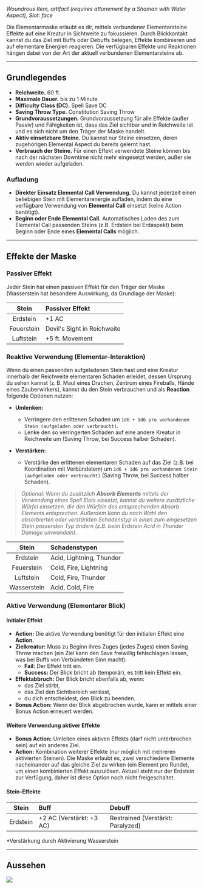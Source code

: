 
*Woundrous Item, artifact (requires attunement by a Shaman with Water Aspect), Slot: face*

Die Elementarmaske erlaubt es dir, mittels verbundener Elementarsteine Effekte auf eine Kreatur in Sichtweite zu fokussieren. Durch Blickkontakt kannst du das Ziel mit Buffs oder Debuffs belegen, Effekte kombinieren und auf elementare Energien reagieren. Die verfügbaren Effekte und Reaktionen hängen dabei von der Art der aktuell verbundenen Elementarsteine ab.

---

## Grundlegendes

- **Reichweite.** 60 ft.
- **Maximale Dauer.** bis zu 1 Minute
- **Difficulty Class (DC).** Spell Save DC
- **Saving Throw Type.** Constitution Saving Throw
- **Grundvoraussetzungen.** Grundvoraussetzung für alle Effekte (außer Passiv) und Fähigkeiten ist, dass das Ziel sichtbar und in Reichweite ist und es sich nicht um den Träger der Maske handelt. 
- **Aktiv einsetzbare Steine.** Du kannst nur Steine einsetzen, deren zugehörigen Elemental Aspect du bereits gelernt hast.
- **Verbrauch der Steine.** Für einen Effekt verwendete Steine können bis nach der nächsten Downtime nicht mehr eingesetzt werden, außer sie werden wieder aufgeladen.


### Aufladung

- **Direkter Einsatz Elemental Call Verwendung.** Du kannst jederzeit einen beliebigen Stein mit Elementarenergie aufladen, indem du eine verfügbare Verwendung von **Elemental Call** einsetzt (keine Action benötigt).
- **Beginn oder Ende Elemental Call.** Automatisches Laden des zum Elemental Call passenden Steins (z.B. Erdstein bei Erdaspekt) beim Beginn oder Ende eines **Elemental Calls** möglich.


---


## Effekte der Maske

### Passiver Effekt

Jeder Stein hat einen passiven Effekt für den Träger der Maske (Wasserstein hat besondere Auswirkung, da Grundlage der Maske):

|   Stein    | Passiver Effekt             |
| :--------: | :-------------------------- |
|  Erdstein  | +1 AC                       |
| Feuerstein | Devil's Sight in Reichweite |
| Luftstein  | +5 ft. Movement             |


### Reaktive Verwendung (Elementar-Interaktion)

Wenn du einen passenden aufgeladenen Stein hast und eine Kreatur innerhalb der Reichweite elementaren Schaden erleidet, dessen Ursprung du sehen kannst (z. B. Maul eines Drachen, Zentrum eines Fireballs, Hände eines Zauberwirkers), kannst du den Stein verbrauchen und als **Reaction** folgende Optionen nutzen:

- **Umlenken:**
  - Verringere den erlittenen Schaden um `1d6 + 1d6 pro vorhandenem Stein (aufgeladen oder verbraucht)`.
  - Lenke den so verringerten Schaden auf eine andere Kreatur in Reichweite um (Saving Throw, bei Success halber Schaden).

- **Verstärken:**
  - Verstärke den erlittenen elementaren Schaden auf das Ziel (z.B. bei Koordination mit Verbündetem) um `1d6 + 1d6 pro vorhandenem Stein (aufgeladen oder verbraucht)` (Saving Throw, bei Success halber Schaden).

> *Optional: Wenn du zusätzlich **Absorb Elements** mittels der Verwendung eines Spell Slots einsetzt, kannst du weitere zusätzliche Würfel einsetzen, die den Würfeln des entsprechenden Absorb Elements entsprechen. Außerdem kann du nach Wahl den absorbierten oder verstärkten Schadenstyp in einen zum eingesetzen Stein passenden Typ ändern (z.B. beim Erdstein Acid in Thunder Damage umwandeln).*

|    Stein    | Schadenstypen            |
| :---------: | :----------------------- |
|  Erdstein   | Acid, Lightning, Thunder |
| Feuerstein  | Cold, Fire, Lightning    |
|  Luftstein  | Cold, Fire, Thunder      |
| Wasserstein | Acid, Cold, Fire         |


### Aktive Verwendung (Elementarer Blick)

#### Initialer Effekt

- **Action:** Die aktive Verwendung benötigt für den initialen Effekt eine **Action**.
- **Zielkreatur:** Muss zu Beginn ihres Zuges (jedes Zuges) einen Saving Throw machen (ein Ziel kann den Save freiwillig fehlschlagen lassen, was bei Buffs von Verbündeten Sinn macht):
  - **Fail:** Der Effekt tritt ein.
  - **Success:** Der Blick bricht ab (temporär), es tritt kein Effekt ein.
- **Effektabbruch:** Der Blick bricht ebenfalls ab, wenn:
  - das Ziel stirbt,
  - das Ziel den Sichtbereich verlässt,
  - du dich entscheidest, den Blick zu beenden.
- **Bonus Action:** Wenn der Blick abgebrochen wurde, kann er mittels einer Bonus Action erneuert werden.


#### Weitere Verwendung aktiver Effekte

- **Bonus Action:** Umleiten eines aktiven Effekts (darf nicht unterbrochen sein) auf ein anderes Ziel.
- **Action:** Kombination weiterer Effekte (nur möglich mit mehreren aktivierten Steinen).
  Die Maske erlaubt es, zwei verschiedene Elemente nacheinander auf das gleiche Ziel zu wirken (ein Element pro Runde), um einen kombinierten Effekt auszulösen. Aktuell steht nur der Erdstein zur Verfügung, daher ist diese Option noch nicht freigeschaltet.


#### Stein-Effekte

|  Stein   | Buff                     | Debuff                            |
| :------: | :----------------------- | :-------------------------------- |
| Erdstein | +2 AC (Verstärkt: +3 AC) | Restrained (Verstärkt: Paralyzed) |

*Verstärkung durch Aktivierung Wasserstein

---

## Aussehen

<img src="assets/campaigns/Starter/PCs/AurrdanElementarmaske.png" class="image">
